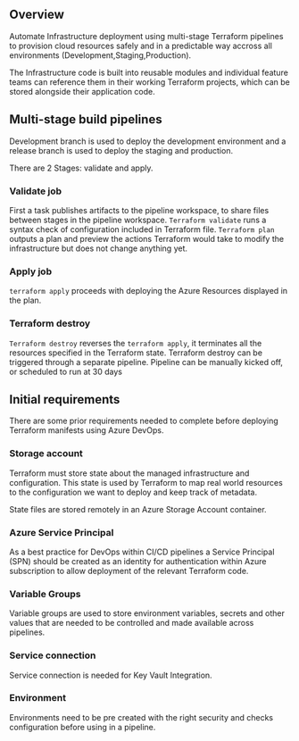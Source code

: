 ## Overview
Automate Infrastructure deployment using multi-stage Terraform pipelines to provision cloud resources safely and in a predictable way accross all environments (Development,Staging,Production).

The Infrastructure code is built into reusable modules and individual feature teams can reference them in their working Terraform projects, which can be stored alongside their application code.

## Multi-stage build pipelines
Development branch is used to deploy the development environment and a release branch is used to deploy the staging and production.

There are 2 Stages: validate and apply.

### Validate job
First a task publishes artifacts to the pipeline workspace, to share files between stages in the pipeline workspace.
`Terraform validate` runs a syntax check of configuration included in Terraform file.
`Terraform plan` outputs a plan and preview the actions Terraform would take to modify the infrastructure but does not change anything yet.

### Apply job
`terraform apply` proceeds with deploying the Azure Resources displayed in the plan.

### Terraform destroy
`Terraform destroy` reverses the `terraform apply`,  it terminates all the resources specified in the Terraform state.
Terraform destroy can be triggered through a separate pipeline.
Pipeline can be manually kicked off, or scheduled to run at 30 days

## Initial requirements
There are some prior requirements needed to complete before deploying Terraform manifests using Azure DevOps.

### Storage account
Terraform must store state about the managed infrastructure and configuration. This state is used by Terraform to map real world resources to the configuration we want to deploy and keep track of metadata.

State files are stored remotely in an Azure Storage Account container.

### Azure Service Principal
As a best practice for DevOps within CI/CD pipelines a Service Principal (SPN) should be created as an identity for authentication within Azure subscription to allow deployment of the relevant Terraform code.

### Variable Groups
Variable groups are used to store environment variables, secrets and other values that are needed to be controlled and made available across pipelines.

### Service connection 
Service connection is needed for Key Vault Integration.

### Environment
Environments need to be pre created with the right security and checks configuration before using in a pipeline.

